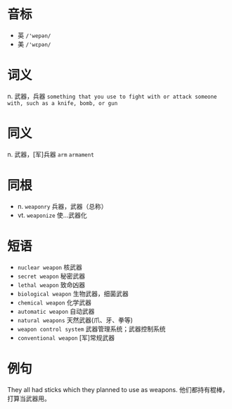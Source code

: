 # 音标

- 英 `/'wepən/`
- 美 `/'wɛpən/`

# 词义

n. 武器，兵器
`something that you use to fight with or attack someone with, such as a knife, bomb, or gun`

# 同义

n. 武器，[军]兵器
`arm` `armament`

# 同根

- n. `weaponry` 兵器，武器（总称）
- vt. `weaponize` 使…武器化

# 短语

- `nuclear weapon` 核武器
- `secret weapon` 秘密武器
- `lethal weapon` 致命凶器
- `biological weapon` 生物武器，细菌武器
- `chemical weapon` 化学武器
- `automatic weapon` 自动武器
- `natural weapons` 天然武器(爪、牙、拳等)
- `weapon control system` 武器管理系统；武器控制系统
- `conventional weapon` [军]常规武器

# 例句

They all had sticks which they planned to use as weapons.
他们都持有棍棒，打算当武器用。


